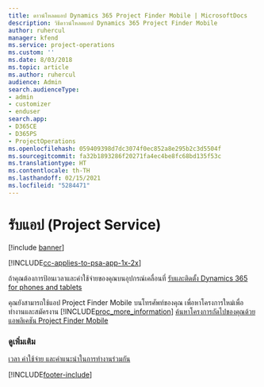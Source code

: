 ```yaml
---
title: ดาวน์โหลดแอป Dynamics 365 Project Finder Mobile | MicrosoftDocs
description: วิธีดาวน์โหลดแอป Dynamics 365 Project Finder Mobile
author: ruhercul
manager: kfend
ms.service: project-operations
ms.custom: ''
ms.date: 8/03/2018
ms.topic: article
ms.author: ruhercul
audience: Admin
search.audienceType:
- admin
- customizer
- enduser
search.app:
- D365CE
- D365PS
- ProjectOperations
ms.openlocfilehash: 059409398d7dc3074f0ec852a8e295b2c3d5504f
ms.sourcegitcommit: fa32b1893286f20271fa4ec4be8fc68bd135f53c
ms.translationtype: HT
ms.contentlocale: th-TH
ms.lasthandoff: 02/15/2021
ms.locfileid: "5284471"
---
```

# <a name="get-the-apps-project-service"></a>รับแอป (Project Service)

[!include [banner](../includes/psa-now-project-operations.md)]

[!INCLUDE[cc-applies-to-psa-app-1x-2x](../includes/cc-applies-to-psa-app-1x-2x.md)]

ถ้าคุณต้องการป้อนเวลาและค่าใช้จ่ายของคุณบนอุปกรณ์เคลื่อนที่ [รับและติดตั้ง Dynamics 365 for phones and tablets](https://docs.microsoft.com/dynamics365/mobile-app/dynamics-365-phones-tablets-users-guide)  
  
 คุณยังสามารถใช้แอป Project Finder Mobile บนโทรศัพท์ของคุณ เพื่อหาโครงการใหม่เพื่อทำงานและสมัครงาน [!INCLUDE[proc_more_information](../includes/proc-more-information.md)] [ค้นหาโครงการถัดไปของคุณด้วยแอพลิเคชัน Project Finder Mobile](../psa/find-next-project-finder-mobile-app.md) 
  
### <a name="see-also"></a>ดูเพิ่มเติม  
 [เวลา ค่าใช้จ่าย และคำแนะนำในการทำงานร่วมกัน](../psa/time-expense-collaboration-guide.md)


[!INCLUDE[footer-include](../includes/footer-banner.md)]
